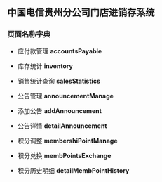 ## 中国电信贵州分公司门店进销存系统

### 页面名称字典

* 应付款管理 **accountsPayable**
* 库存统计 **inventory**
* 销售统计查询 **salesStatistics**
* 公告管理 **announcementManage**
* 添加公告 **addAnnouncement**
* 公告详情 **detailAnnouncement**

* 积分调整 **membershiPointManage**
* 积分兑换 **membPointsExchange**
* 积分历史明细 **detailMembPointHistory**
